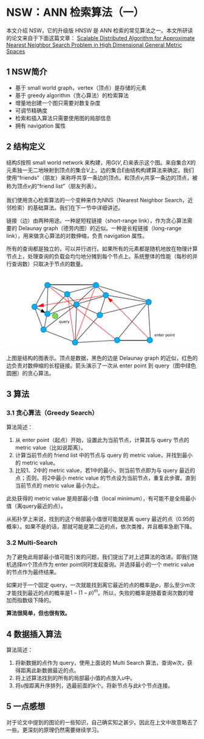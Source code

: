 # NSW：ANN 检索算法（一）


本文介绍 NSW，它的升级版 HNSW 是 ANN 检索的常见算法之一。本文所研读的论文来自于下面这篇文章：
[Scalable Distributed Algorithm for Approximate Nearest Neighbor Search Problem in High Dimensional General Metric Spaces](https://www.hse.ru/data/2013/10/01/1277293157/Sisap%202012%20Scalable%20Distributed%20Algorithm%20for%20Approximate%20Nearest.pdf)

## 1 NSW简介

- 基于 small world graph，vertex（顶点）是存储的元素
- 基于 greedy algorithm（贪心算法）的检索算法
- 增量地创建一个图只需要对数复杂度
- 可调节精确度
- 检索和插入算法只需要使用图的局部信息
- 拥有 navigation 属性

## 2 结构定义

结构$S$按照 small world network 来构建，用$G(V, E)$来表示这个图。来自集合$X$的元素独一无二地映射到顶点的集合$V$上。边的集合$E$由结构构建算法来确定。我们使用“friends”（朋友）来称呼共享一条边的顶点。和顶点$v_i$共享一条边的顶点，被称为顶点$v_i$的“friend list”（朋友列表）。

我们使用贪心检索算法的一个变种来作为NNS（Nearest Neighbor Search，近邻检索）的基础算法。我们在下一节中详细讲述。

链接（边）由两种用途。一种是短程链接（short-range link），作为贪心算法需要的 Delaunay graph（德劳内图）的近似。一种是长程链接（long-range link），用来做贪心算法的对数伸缩，负责 navigation 属性。

所有的查询都是独立的，可以并行进行。如果所有的元素都是随机地放在物理计算节点上，处理查询的负载会均匀地分摊到每个节点上。系统整体的性能（每秒的并行查询数）只取决于节点的数量。

![结构的图表示](./1_NSW-1.png)

上图是结构的图表示。顶点是数据，黑色的边是 Delaunay graph 的近似，红色的边负责对数伸缩的长程链接。箭头演示了一次从 enter point 到 query（图中绿色圆圈）的贪心算法。

## 3 算法

### 3.1 贪心算法（Greedy Search）

算法简述：

1. 从 enter point（起点）开始，设置此为当前节点，计算其与 query 节点的 metric value（比如说距离）。
2. 计算当前节点的 friend list 中的节点与 query 的 metric value，并找到最小的 metric value。
3. 比较1、2中的 metric value，若1中的最小，则当前节点即为与 query 最近的点；否则，将2中最小 metric value 的节点设为当前节点，重复此步骤。直到当前节点的 metric value 最小为止。

此处获得的 metric value 是局部最小值（local minimum），有可能不是全局最小值（离query最近的点）。

从拓扑学上来说，找到的这个局部最小值很可能就是离 query 最近的点（0.95的概率）。如果不是的话，那就可能是第二近的点，依次类推，并且概率急剧下降。

### 3.2 Multi-Search

为了避免此局部最小值可能引发的问题，我们提出了对上述算法的改进。即我们随机选择$m$个顶点作为 enter point同时发起查询。并选择最小的一个 metric value 的节点作为最终结果。

如果对于一个固定 query，一次就能找到离它最近的点的概率是$p$，那么至少$m$次才能找到最近的点的概率是$1-(1-p)^m$。所以，失败的概率是随着查询次数的增加而指数级下降的。

**算法很简单，但也很有效。**


## 4 数据插入算法

算法简述：

1. 将新数据的点作为 query，使用上面说的 Multi Search 算法，查询$w$次，获得距离此新数据最近的点。
2. 将上述算法找到的所有的局部最小值的点放入$u$中。
3. 将$u$按距离升序排列，选最前面的$k$个。将新节点与此$k$个节点连接。

## 5 一点感想

对于论文中提到的图论的一些知识，自己确实知之甚少。因此在上文中故意略去了一些。更深刻的原理仍然需要继续学习。